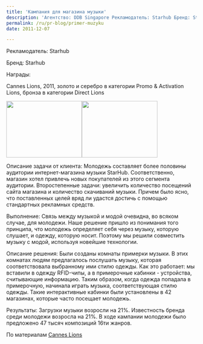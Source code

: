```yaml
---
title: 'Кампания для магазина музыки'
description: 'Агентство: DDB Singapore Рекламодатель: Starhub Бренд: Starhub Награды: Cannes Lions, 2011, золото и серебро в категории Promo &amp; Activation Lions, бронза в категории Direct Lions'
permalink: /ru/pr-blog/primer-muzyku
date: 2011-12-07

---
```


Рекламодатель:	Starhub

Бренд:	Starhub

Награды:

Cannes Lions, 2011, золото и серебро в категории  Promo & Activation Lions, бронза в категории Direct Lions

<img src="{{ site.assets }}/upload/Starhub2.jpg" alt="" class="post__img" width="200" height="150"><img src="{{ site.assets }}/upload/Starhub5.jpg" alt="" class="post__img" width="200" height="150">

Описание задачи от клиента: Молодежь составляет более половины аудитории интернет-магазина музыки StarHub. Соответственно, магазин хотел привлечь новых покупателей из этого сегмента аудитории.  Второстепенные задачи: увеличить количество посещений сайта магазина и количество скачиваний музыки. Причем было ясно, что поставленных целей вряд ли удастся достичь с помощью стандартных рекламных средств.

Выполнение: Связь между музыкой и модой очевидна, во всяком случае, для молодежи. Наше решение пришло из понимания того принципа, что молодежь определяет себя через музыку, которую слушает, и одежду, которую носит. Поэтому мы решили совместить музыку с модой, используя новейшие технологии.

Описание решения: Были созданы комнаты примерки музыки.  В этих комнатах людям предлагалось послушать музыку, которая соответствовала выбранному ими стилю одежды. Как это работает: мы вставили в одежду RFID-чипы, а в примерочные кабинки - устройства, считывающие информацию. Таким образом, когда одежда попадала в примерочную, начинала играть музыка, соответствующая стилю одежды. Такие интерактивные кабинки были установлены в 42 магазинах, которые часто посещает молодежь.

Результаты: Загрузки музыки возросли на 21%. Известность бренда среди молодежи возросла на 21%.  В ходе кампании молодежи было предложено 47 тысяч композиций 16ти жанров.

По материалам <a href="http://www.canneslions.com">Cannes Lions</a>

